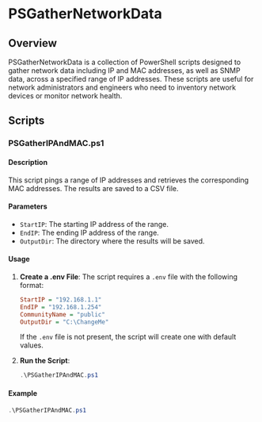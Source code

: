 # PSGatherNetworkData

## Overview
PSGatherNetworkData is a collection of PowerShell scripts designed to gather network data including IP and MAC addresses, as well as SNMP data, across a specified range of IP addresses. These scripts are useful for network administrators and engineers who need to inventory network devices or monitor network health.

## Scripts

### PSGatherIPAndMAC.ps1

#### Description
This script pings a range of IP addresses and retrieves the corresponding MAC addresses. The results are saved to a CSV file.

#### Parameters
- `StartIP`: The starting IP address of the range.
- `EndIP`: The ending IP address of the range.
- `OutputDir`: The directory where the results will be saved.

#### Usage
1. **Create a .env File**: The script requires a `.env` file with the following format:
    ```ini
    StartIP = "192.168.1.1"
    EndIP = "192.168.1.254"
    CommunityName = "public"
    OutputDir = "C:\ChangeMe"
    ```
    If the `.env` file is not present, the script will create one with default values.

2. **Run the Script**:
    ```powershell
    .\PSGatherIPAndMAC.ps1
    ```

#### Example
```powershell
.\PSGatherIPAndMAC.ps1
```
<!-- INSTALL_COMMAND: curl -L -o PSGatherIPAndMAC.ps1 https://raw.githubusercontent.com/mrdatawolf/PSGatherNetworkData/refs/heads/main/PSGatherIPAndMAC.ps1; curl -L -o PSGatherIPAndMAC.ps1 https://raw.githubusercontent.com/mrdatawolf/PSGatherNetworkData/refs/heads/main/PSGatherSNMPData.ps1 -->
<!-- RUN_COMMAND: ./PSGatherIPAndMAC.ps1 -->
